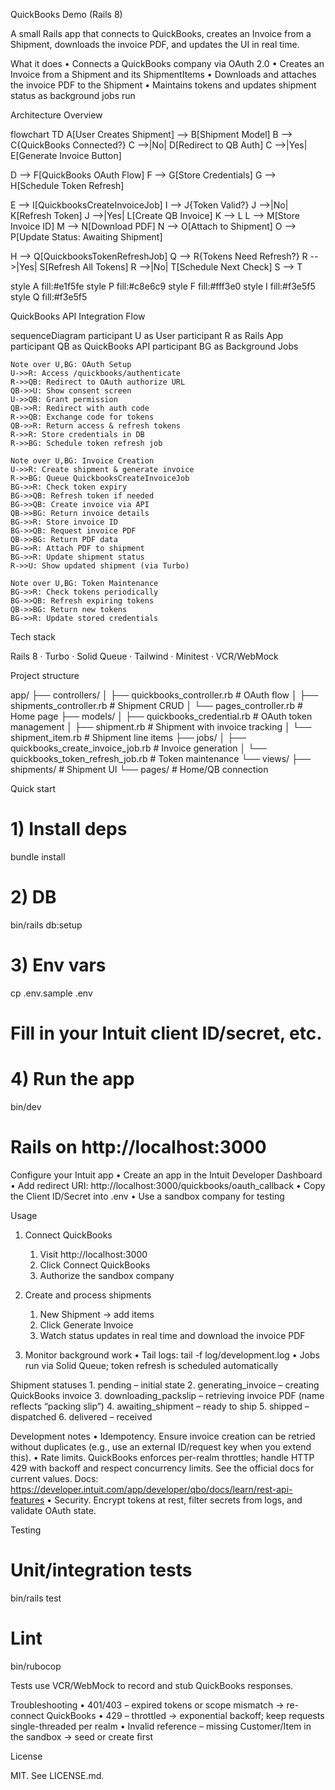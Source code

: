 QuickBooks Demo (Rails 8)

A small Rails app that connects to QuickBooks, creates an Invoice from a Shipment, downloads the invoice PDF, and updates the UI in real time.

What it does
	•	Connects a QuickBooks company via OAuth 2.0
	•	Creates an Invoice from a Shipment and its ShipmentItems
	•	Downloads and attaches the invoice PDF to the Shipment
	•	Maintains tokens and updates shipment status as background jobs run

Architecture Overview

flowchart TD
A[User Creates Shipment] --> B[Shipment Model]
B --> C{QuickBooks Connected?}
C -->|No| D[Redirect to QB Auth]
C -->|Yes| E[Generate Invoice Button]

D --> F[QuickBooks OAuth Flow]
F --> G[Store Credentials]
G --> H[Schedule Token Refresh]

E --> I[QuickbooksCreateInvoiceJob]
I --> J{Token Valid?}
J -->|No| K[Refresh Token]
J -->|Yes| L[Create QB Invoice]
K --> L
L --> M[Store Invoice ID]
M --> N[Download PDF]
N --> O[Attach to Shipment]
O --> P[Update Status: Awaiting Shipment]

H --> Q[QuickbooksTokenRefreshJob]
Q --> R{Tokens Need Refresh?}
R -->|Yes| S[Refresh All Tokens]
R -->|No| T[Schedule Next Check]
S --> T

style A fill:#e1f5fe
style P fill:#c8e6c9
style F fill:#fff3e0
style I fill:#f3e5f5
style Q fill:#f3e5f5

QuickBooks API Integration Flow

sequenceDiagram
    participant U as User
    participant R as Rails App
    participant QB as QuickBooks API
    participant BG as Background Jobs

    Note over U,BG: OAuth Setup
    U->>R: Access /quickbooks/authenticate
    R->>QB: Redirect to OAuth authorize URL
    QB->>U: Show consent screen
    U->>QB: Grant permission
    QB->>R: Redirect with auth code
    R->>QB: Exchange code for tokens
    QB->>R: Return access & refresh tokens
    R->>R: Store credentials in DB
    R->>BG: Schedule token refresh job

    Note over U,BG: Invoice Creation
    U->>R: Create shipment & generate invoice
    R->>BG: Queue QuickbooksCreateInvoiceJob
    BG->>R: Check token expiry
    BG->>QB: Refresh token if needed
    BG->>QB: Create invoice via API
    QB->>BG: Return invoice details
    BG->>R: Store invoice ID
    BG->>QB: Request invoice PDF
    QB->>BG: Return PDF data
    BG->>R: Attach PDF to shipment
    BG->>R: Update shipment status
    R->>U: Show updated shipment (via Turbo)

    Note over U,BG: Token Maintenance
    BG->>R: Check tokens periodically
    BG->>QB: Refresh expiring tokens
    QB->>BG: Return new tokens
    BG->>R: Update stored credentials

Tech stack

Rails 8 · Turbo · Solid Queue · Tailwind · Minitest · VCR/WebMock

Project structure

app/
├── controllers/
│   ├── quickbooks_controller.rb      # OAuth flow
│   ├── shipments_controller.rb       # Shipment CRUD
│   └── pages_controller.rb           # Home page
├── models/
│   ├── quickbooks_credential.rb      # OAuth token management
│   ├── shipment.rb                   # Shipment with invoice tracking
│   └── shipment_item.rb              # Shipment line items
├── jobs/
│   ├── quickbooks_create_invoice_job.rb    # Invoice generation
│   └── quickbooks_token_refresh_job.rb     # Token maintenance
└── views/
    ├── shipments/                    # Shipment UI
    └── pages/                        # Home/QB connection

Quick start

# 1) Install deps
bundle install

# 2) DB
bin/rails db:setup

# 3) Env vars
cp .env.sample .env
# Fill in your Intuit client ID/secret, etc.

# 4) Run the app
bin/dev
# Rails on http://localhost:3000

Configure your Intuit app
	•	Create an app in the Intuit Developer Dashboard
	•	Add redirect URI: http://localhost:3000/quickbooks/oauth_callback
	•	Copy the Client ID/Secret into .env
	•	Use a sandbox company for testing

Usage

1) Connect QuickBooks
	1.	Visit http://localhost:3000
	2.	Click Connect QuickBooks
	3.	Authorize the sandbox company

2) Create and process shipments
	1.	New Shipment → add items
	2.	Click Generate Invoice
	3.	Watch status updates in real time and download the invoice PDF

3) Monitor background work
	•	Tail logs: tail -f log/development.log
	•	Jobs run via Solid Queue; token refresh is scheduled automatically

Shipment statuses
	1.	pending – initial state
	2.	generating_invoice – creating QuickBooks invoice
	3.	downloading_packslip – retrieving invoice PDF (name reflects “packing slip”)
	4.	awaiting_shipment – ready to ship
	5.	shipped – dispatched
	6.	delivered – received

Development notes
	•	Idempotency. Ensure invoice creation can be retried without duplicates (e.g., use an external ID/request key when you extend this).
	•	Rate limits. QuickBooks enforces per-realm throttles; handle HTTP 429 with backoff and respect concurrency limits. See the official docs for current values.
Docs: https://developer.intuit.com/app/developer/qbo/docs/learn/rest-api-features
	•	Security. Encrypt tokens at rest, filter secrets from logs, and validate OAuth state.

Testing

# Unit/integration tests
bin/rails test

# Lint
bin/rubocop

Tests use VCR/WebMock to record and stub QuickBooks responses.

Troubleshooting
	•	401/403 – expired tokens or scope mismatch → re-connect QuickBooks
	•	429 – throttled → exponential backoff; keep requests single-threaded per realm
	•	Invalid reference – missing Customer/Item in the sandbox → seed or create first

License

MIT. See LICENSE.md.